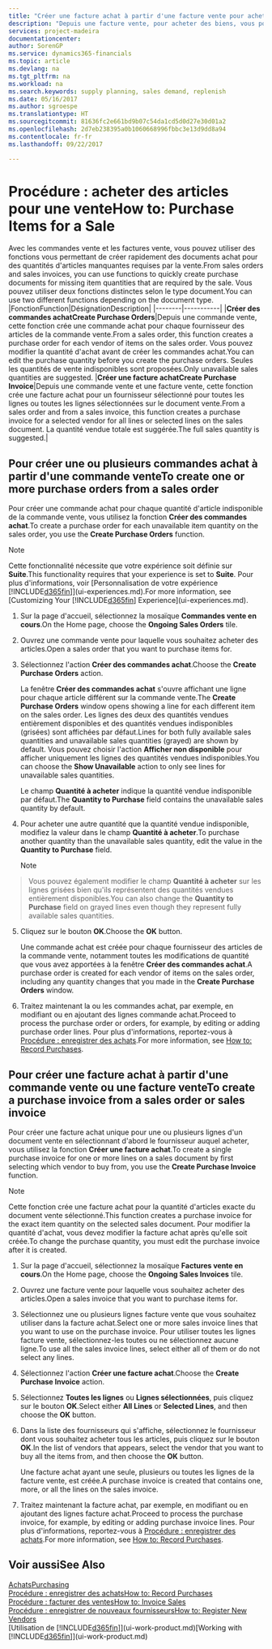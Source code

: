 ```yaml
---
title: "Créer une facture achat à partir d'une facture vente pour acheter des articles pour une vente | Microsoft Docs"
description: "Depuis une facture vente, pour acheter des biens, vous pouvez créer une facture achat pour un fournisseur."
services: project-madeira
documentationcenter: 
author: SorenGP
ms.service: dynamics365-financials
ms.topic: article
ms.devlang: na
ms.tgt_pltfrm: na
ms.workload: na
ms.search.keywords: supply planning, sales demand, replenish
ms.date: 05/16/2017
ms.author: sgroespe
ms.translationtype: HT
ms.sourcegitcommit: 81636fc2e661bd9b07c54da1cd5d0d27e30d01a2
ms.openlocfilehash: 2d7eb238395a0b1060668996fbbc3e13d9dd8a94
ms.contentlocale: fr-fr
ms.lasthandoff: 09/22/2017

---
```

# <a name="how-to-purchase-items-for-a-sale"></a><span data-ttu-id="7d8b1-103">Procédure : acheter des articles pour une vente</span><span class="sxs-lookup"><span data-stu-id="7d8b1-103">How to: Purchase Items for a Sale</span></span>
<span data-ttu-id="7d8b1-104">Avec les commandes vente et les factures vente, vous pouvez utiliser des fonctions vous permettant de créer rapidement des documents achat pour des quantités d'articles manquantes requises par la vente.</span><span class="sxs-lookup"><span data-stu-id="7d8b1-104">From sales orders and sales invoices, you can use functions to quickly create purchase documents for missing item quantities that are required by the sale.</span></span> <span data-ttu-id="7d8b1-105">Vous pouvez utiliser deux fonctions distinctes selon le type document.</span><span class="sxs-lookup"><span data-stu-id="7d8b1-105">You can use two different functions depending on the document type.</span></span>
|<span data-ttu-id="7d8b1-106">Fonction</span><span class="sxs-lookup"><span data-stu-id="7d8b1-106">Function</span></span>|<span data-ttu-id="7d8b1-107">Désignation</span><span class="sxs-lookup"><span data-stu-id="7d8b1-107">Description</span></span>|
|--------|-----------|
|<span data-ttu-id="7d8b1-108">**Créer des commandes achat**</span><span class="sxs-lookup"><span data-stu-id="7d8b1-108">**Create Purchase Orders**</span></span>|<span data-ttu-id="7d8b1-109">Depuis une commande vente, cette fonction crée une commande achat pour chaque fournisseur des articles de la commande vente.</span><span class="sxs-lookup"><span data-stu-id="7d8b1-109">From a sales order, this function creates a purchase order for each vendor of items on the sales order.</span></span> <span data-ttu-id="7d8b1-110">Vous pouvez modifier la quantité d'achat avant de créer les commandes achat.</span><span class="sxs-lookup"><span data-stu-id="7d8b1-110">You can edit the purchase quantity before you create the purchase orders.</span></span> <span data-ttu-id="7d8b1-111">Seules les quantités de vente indisponibles sont proposées.</span><span class="sxs-lookup"><span data-stu-id="7d8b1-111">Only unavailable sales quantities are suggested.</span></span>
|<span data-ttu-id="7d8b1-112">**Créer une facture achat**</span><span class="sxs-lookup"><span data-stu-id="7d8b1-112">**Create Purchase Invoice**</span></span>|<span data-ttu-id="7d8b1-113">Depuis une commande vente et une facture vente, cette fonction crée une facture achat pour un fournisseur sélectionné pour toutes les lignes ou toutes les lignes sélectionnées sur le document vente.</span><span class="sxs-lookup"><span data-stu-id="7d8b1-113">From a sales order and from a sales invoice, this function creates a purchase invoice for a selected vendor for all lines or selected lines on the sales document.</span></span> <span data-ttu-id="7d8b1-114">La quantité vendue totale est suggérée.</span><span class="sxs-lookup"><span data-stu-id="7d8b1-114">The full sales quantity is suggested.</span></span>|

## <a name="to-create-one-or-more-purchase-orders-from-a-sales-order"></a><span data-ttu-id="7d8b1-115">Pour créer une ou plusieurs commandes achat à partir d'une commande vente</span><span class="sxs-lookup"><span data-stu-id="7d8b1-115">To create one or more purchase orders from a sales order</span></span>
<span data-ttu-id="7d8b1-116">Pour créer une commande achat pour chaque quantité d'article indisponible de la commande vente, vous utilisez la fonction **Créer des commandes achat**.</span><span class="sxs-lookup"><span data-stu-id="7d8b1-116">To create a purchase order for each unavailable item quantity on the sales order, you use the **Create Purchase Orders** function.</span></span> 

> [!NOTE]  
>   <span data-ttu-id="7d8b1-117">Cette fonctionnalité nécessite que votre expérience soit définie sur **Suite**.</span><span class="sxs-lookup"><span data-stu-id="7d8b1-117">This functionality requires that your experience is set to **Suite**.</span></span> <span data-ttu-id="7d8b1-118">Pour plus d'informations, voir [Personnalisation de votre expérience [!INCLUDE[d365fin](includes/d365fin_md.md)]](ui-experiences.md).</span><span class="sxs-lookup"><span data-stu-id="7d8b1-118">For more information, see [Customizing Your [!INCLUDE[d365fin](includes/d365fin_md.md)] Experience](ui-experiences.md).</span></span>

1. <span data-ttu-id="7d8b1-119">Sur la page d'accueil, sélectionnez la mosaïque **Commandes vente en cours**.</span><span class="sxs-lookup"><span data-stu-id="7d8b1-119">On the Home page, choose the **Ongoing Sales Orders** tile.</span></span>
2. <span data-ttu-id="7d8b1-120">Ouvrez une commande vente pour laquelle vous souhaitez acheter des articles.</span><span class="sxs-lookup"><span data-stu-id="7d8b1-120">Open a sales order that you want to purchase items for.</span></span>
3. <span data-ttu-id="7d8b1-121">Sélectionnez l'action **Créer des commandes achat**.</span><span class="sxs-lookup"><span data-stu-id="7d8b1-121">Choose the **Create Purchase Orders** action.</span></span>

    <span data-ttu-id="7d8b1-122">La fenêtre **Créer des commandes achat** s'ouvre affichant une ligne pour chaque article différent sur la commande vente.</span><span class="sxs-lookup"><span data-stu-id="7d8b1-122">The **Create Purchase Orders** window opens showing a line for each different item on the sales order.</span></span> <span data-ttu-id="7d8b1-123">Les lignes des deux des quantités vendues entièrement disponibles et des quantités vendues indisponibles (grisées) sont affichées par défaut.</span><span class="sxs-lookup"><span data-stu-id="7d8b1-123">Lines for both fully available sales quantities and unavailable sales quantities (grayed) are shown by default.</span></span> <span data-ttu-id="7d8b1-124">Vous pouvez choisir l'action **Afficher non disponible** pour afficher uniquement les lignes des quantités vendues indisponibles.</span><span class="sxs-lookup"><span data-stu-id="7d8b1-124">You can choose the **Show Unavailable** action to only see lines for unavailable sales quantities.</span></span>

    <span data-ttu-id="7d8b1-125">Le champ **Quantité à acheter** indique la quantité vendue indisponible par défaut.</span><span class="sxs-lookup"><span data-stu-id="7d8b1-125">The **Quantity to Purchase** field contains the unavailable sales quantity by default.</span></span>
4. <span data-ttu-id="7d8b1-126">Pour acheter une autre quantité que la quantité vendue indisponible, modifiez la valeur dans le champ **Quantité à acheter**.</span><span class="sxs-lookup"><span data-stu-id="7d8b1-126">To purchase another quantity than the unavailable sales quantity, edit the value in the **Quantity to Purchase** field.</span></span>

    > [!NOTE]  
>   <span data-ttu-id="7d8b1-127">Vous pouvez également modifier le champ **Quantité à acheter** sur les lignes grisées bien qu'ils représentent des quantités vendues entièrement disponibles.</span><span class="sxs-lookup"><span data-stu-id="7d8b1-127">You can also change the **Quantity to Purchase** field on grayed lines even though they represent fully available sales quantities.</span></span>
5. <span data-ttu-id="7d8b1-128">Cliquez sur le bouton **OK**.</span><span class="sxs-lookup"><span data-stu-id="7d8b1-128">Choose the **OK** button.</span></span> 
    
    <span data-ttu-id="7d8b1-129">Une commande achat est créée pour chaque fournisseur des articles de la commande vente, notamment toutes les modifications de quantité que vous avez apportées à la fenêtre **Créer des commandes achat**.</span><span class="sxs-lookup"><span data-stu-id="7d8b1-129">A purchase order is created for each vendor of items on the sales order, including any quantity changes that you made in the **Create Purchase Orders** window.</span></span>
7. <span data-ttu-id="7d8b1-130">Traitez maintenant la ou les commandes achat, par exemple, en modifiant ou en ajoutant des lignes commande achat.</span><span class="sxs-lookup"><span data-stu-id="7d8b1-130">Proceed to process the purchase order or orders, for example, by editing or adding purchase order lines.</span></span> <span data-ttu-id="7d8b1-131">Pour plus d'informations, reportez-vous à [Procédure : enregistrer des achats](purchasing-how-record-purchases.md).</span><span class="sxs-lookup"><span data-stu-id="7d8b1-131">For more information, see [How to: Record Purchases](purchasing-how-record-purchases.md).</span></span>


## <a name="to-create-a-purchase-invoice-from-a-sales-order-or-sales-invoice"></a><span data-ttu-id="7d8b1-132">Pour créer une facture achat à partir d'une commande vente ou une facture vente</span><span class="sxs-lookup"><span data-stu-id="7d8b1-132">To create a purchase invoice from a sales order or sales invoice</span></span>
<span data-ttu-id="7d8b1-133">Pour créer une facture achat unique pour une ou plusieurs lignes d'un document vente en sélectionnant d'abord le fournisseur auquel acheter, vous utilisez la fonction **Créer une facture achat**.</span><span class="sxs-lookup"><span data-stu-id="7d8b1-133">To create a single purchase invoice for one or more lines on a sales document by first selecting which vendor to buy from, you use the **Create Purchase Invoice** function.</span></span> 

> [!NOTE]  
>   <span data-ttu-id="7d8b1-134">Cette fonction crée une facture achat pour la quantité d'articles exacte du document vente sélectionné.</span><span class="sxs-lookup"><span data-stu-id="7d8b1-134">This function creates a purchase invoice for the exact item quantity on the selected sales document.</span></span> <span data-ttu-id="7d8b1-135">Pour modifier la quantité d'achat, vous devez modifier la facture achat après qu'elle soit créée.</span><span class="sxs-lookup"><span data-stu-id="7d8b1-135">To change the purchase quantity, you must edit the purchase invoice after it is created.</span></span>  

1. <span data-ttu-id="7d8b1-136">Sur la page d'accueil, sélectionnez la mosaïque **Factures vente en cours**.</span><span class="sxs-lookup"><span data-stu-id="7d8b1-136">On the Home page, choose the **Ongoing Sales Invoices** tile.</span></span>
2. <span data-ttu-id="7d8b1-137">Ouvrez une facture vente pour laquelle vous souhaitez acheter des articles.</span><span class="sxs-lookup"><span data-stu-id="7d8b1-137">Open a sales invoice that you want to purchase items for.</span></span>
3. <span data-ttu-id="7d8b1-138">Sélectionnez une ou plusieurs lignes facture vente que vous souhaitez utiliser dans la facture achat.</span><span class="sxs-lookup"><span data-stu-id="7d8b1-138">Select one or more sales invoice lines that you want to use on the purchase invoice.</span></span> <span data-ttu-id="7d8b1-139">Pour utiliser toutes les lignes facture vente, sélectionnez-les toutes ou ne sélectionnez aucune ligne.</span><span class="sxs-lookup"><span data-stu-id="7d8b1-139">To use all the sales invoice lines, select either all of them or do not select any lines.</span></span>
4. <span data-ttu-id="7d8b1-140">Sélectionnez l'action **Créer une facture achat**.</span><span class="sxs-lookup"><span data-stu-id="7d8b1-140">Choose the **Create Purchase Invoice** action.</span></span>
5. <span data-ttu-id="7d8b1-141">Sélectionnez **Toutes les lignes** ou **Lignes sélectionnées**, puis cliquez sur le bouton **OK**.</span><span class="sxs-lookup"><span data-stu-id="7d8b1-141">Select either **All Lines** or **Selected Lines**, and then choose the **OK** button.</span></span>  
6. <span data-ttu-id="7d8b1-142">Dans la liste des fournisseurs qui s'affiche, sélectionnez le fournisseur dont vous souhaitez acheter tous les articles, puis cliquez sur le bouton **OK**.</span><span class="sxs-lookup"><span data-stu-id="7d8b1-142">In the list of vendors that appears, select the vendor that you want to buy all the items from, and then choose the **OK** button.</span></span>

    <span data-ttu-id="7d8b1-143">Une facture achat ayant une seule, plusieurs ou toutes les lignes de la facture vente, est créée.</span><span class="sxs-lookup"><span data-stu-id="7d8b1-143">A purchase invoice is created that contains one, more, or all the lines on the sales invoice.</span></span>
7. <span data-ttu-id="7d8b1-144">Traitez maintenant la facture achat, par exemple, en modifiant ou en ajoutant des lignes facture achat.</span><span class="sxs-lookup"><span data-stu-id="7d8b1-144">Proceed to process the purchase invoice, for example, by editing or adding purchase invoice lines.</span></span> <span data-ttu-id="7d8b1-145">Pour plus d'informations, reportez-vous à [Procédure : enregistrer des achats](purchasing-how-record-purchases.md).</span><span class="sxs-lookup"><span data-stu-id="7d8b1-145">For more information, see [How to: Record Purchases](purchasing-how-record-purchases.md).</span></span>

## <a name="see-also"></a><span data-ttu-id="7d8b1-146">Voir aussi</span><span class="sxs-lookup"><span data-stu-id="7d8b1-146">See Also</span></span>
[<span data-ttu-id="7d8b1-147">Achats</span><span class="sxs-lookup"><span data-stu-id="7d8b1-147">Purchasing</span></span>](purchasing-manage-purchasing.md)  
[<span data-ttu-id="7d8b1-148">Procédure : enregistrer des achats</span><span class="sxs-lookup"><span data-stu-id="7d8b1-148">How to: Record Purchases</span></span>](purchasing-how-record-purchases.md)  
[<span data-ttu-id="7d8b1-149">Procédure : facturer des ventes</span><span class="sxs-lookup"><span data-stu-id="7d8b1-149">How to: Invoice Sales</span></span>](sales-how-invoice-sales.md)  
[<span data-ttu-id="7d8b1-150">Procédure : enregistrer de nouveaux fournisseurs</span><span class="sxs-lookup"><span data-stu-id="7d8b1-150">How to: Register New Vendors</span></span>](purchasing-how-register-new-vendors.md)  
<span data-ttu-id="7d8b1-151">[Utilisation de [!INCLUDE[d365fin](includes/d365fin_md.md)]](ui-work-product.md)</span><span class="sxs-lookup"><span data-stu-id="7d8b1-151">[Working with [!INCLUDE[d365fin](includes/d365fin_md.md)]](ui-work-product.md)</span></span>

